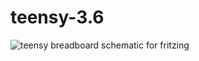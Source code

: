 # teensy-3.6

![teensy breadboard schematic for fritzing](https://raw.githubusercontent.com/newdigate/teensy-3.6/master/fritzing/svgs/breadboard.svg "teensy breadboard schematic for fritzing")
